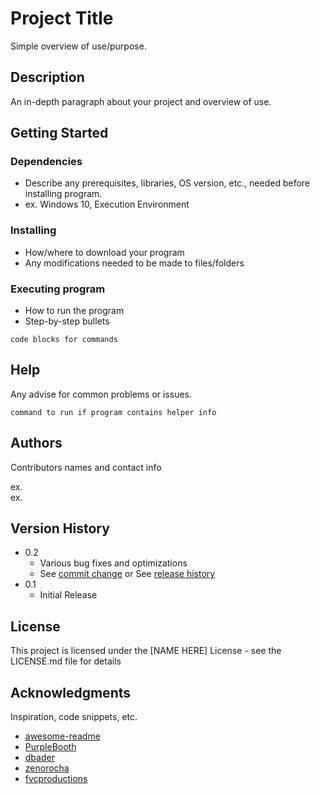 # Project Title

Simple overview of use/purpose.

## Description

An in-depth paragraph about your project and overview of use.

## Getting Started

### Dependencies

* Describe any prerequisites, libraries, OS version, etc., needed before installing program.
* ex. Windows 10, Execution Environment

### Installing

* How/where to download your program
* Any modifications needed to be made to files/folders

### Executing program

* How to run the program
* Step-by-step bullets
```
code blocks for commands
```

## Help

Any advise for common problems or issues.
```
command to run if program contains helper info
```

## Authors

Contributors names and contact info

ex.   
ex. 

## Version History

* 0.2
    * Various bug fixes and optimizations
    * See [commit change]() or See [release history]()
* 0.1
    * Initial Release

## License

This project is licensed under the [NAME HERE] License - see the LICENSE.md file for details

## Acknowledgments

Inspiration, code snippets, etc.  
* [awesome-readme](https://github.com/matiassingers/awesome-readme)  
* [PurpleBooth](https://gist.github.com/PurpleBooth/109311bb0361f32d87a2)  
* [dbader](https://github.com/dbader/readme-template)  
* [zenorocha](https://gist.github.com/zenorocha/4526327)  
* [fvcproductions](https://gist.github.com/fvcproductions/1bfc2d4aecb01a834b46)  